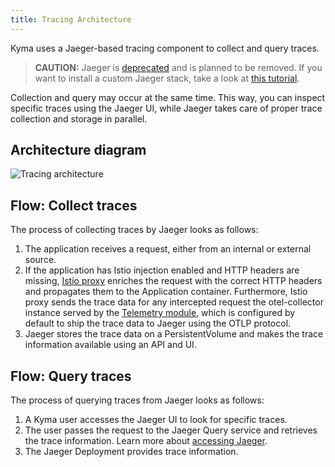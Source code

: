 ```yaml
---
title: Tracing Architecture
---
```


Kyma uses a Jaeger-based tracing component to collect and query traces.

> **CAUTION:** Jaeger is [deprecated](?PLACEHOLDER?) and is planned to be removed. If you want to install a custom Jaeger stack, take a look at [this tutorial](https://github.com/kyma-project/examples/tree/main/jaeger).

Collection and query may occur at the same time. This way, you can inspect specific traces using the Jaeger UI, while Jaeger takes care of proper trace collection and storage in parallel.

## Architecture diagram

![Tracing architecture](./assets/obsv-tracing-architecture.svg)

## Flow: Collect traces

The process of collecting traces by Jaeger looks as follows:

1. The application receives a request, either from an internal or external source.
2. If the application has Istio injection enabled and HTTP headers are missing, [Istio proxy](https://github.com/istio/proxy) enriches the request with the correct HTTP headers and propagates them to the Application container. Furthermore, Istio proxy sends the trace data for any intercepted request the otel-collector instance served by the [Telemetry module](./../../01-overview/main-areas/telemetry/README.md), which is configured by default to ship the trace data to Jaeger using the OTLP protocol.  
3. Jaeger stores the trace data on a PersistentVolume and makes the trace information available using an API and UI.

## Flow: Query traces

The process of querying traces from Jaeger looks as follows:

1. A Kyma user accesses the Jaeger UI to look for specific traces.
2. The user passes the request to the Jaeger Query service and retrieves the trace information. Learn more about [accessing Jaeger](../../04-operation-guides/security/sec-06-access-expose-grafana.md).
3. The Jaeger Deployment provides trace information.
